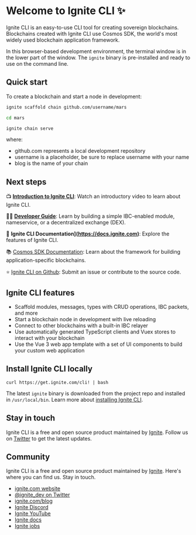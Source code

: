 # Welcome to Ignite CLI ✨

Ignite CLI is an easy-to-use CLI tool for creating sovereign blockchains. Blockchains created with Ignite CLI use Cosmos SDK, the world's most widely used blockchain application framework.

In this browser-based development environment, the terminal window is in the lower part of the window. The `ignite` binary is pre-installed and ready to use on the command line.

## Quick start

To create a blockchain and start a node in development:

```bash
ignite scaffold chain github.com/username/mars

cd mars

ignite chain serve
```

where:

* github.com represents a local development repository
* username is a placeholder, be sure to replace username with your name
* blog is the name of your chain

## Next steps

📺 **[Introduction to Ignite CLI](https://www.youtube.com/watch?v=5RqAIE0b8Kw)**: Watch an introductory video to learn about Ignite CLI.

🧑‍🏫 **[Developer Guide](https://docs.ignite.com/guide/)**: Learn by building a simple IBC-enabled module, nameservice, or a decentralized exchange (DEX).

📕 **Ignite CLI Documentation](https://docs.ignite.com)**: Explore the features of Ignite CLI.

📚 [Cosmos SDK Documentation](https://docs.cosmos.network): Learn about the framework for building application-specific blockchains.

⭐️ [Ignite CLI on Github](https://github.com/ignite/cli): Submit an issue or contribute to the source code.

## Ignite CLI features

* Scaffold modules, messages, types with CRUD operations, IBC packets, and more
* Start a blockchain node in development with live reloading
* Connect to other blockchains with a built-in IBC relayer
* Use automatically generated TypeScript clients and Vuex stores to interact with your blockchain
* Use the Vue 3 web app template with a set of UI components to build your custom web application

## Install Ignite CLI locally

```
curl https://get.ignite.com/cli! | bash
```

The latest `ignite` binary is downloaded from the project repo and installed in `/usr/local/bin`. Learn more about [installing Ignite CLI](https://docs.ignite.com/guide/install.html).

## Stay in touch

Ignite CLI is a free and open source product maintained by [Ignite](https://ignite.com). Follow us on [Twitter](https://twitter.com/ignite_dev) to get the latest updates.

## Community

Ignite CLI is a free and open source product maintained by [Ignite](https://ignite.com). Here's where you can find us. Stay in touch.

* [ignite.com website](https://ignite.com)
* [@ignite_dev on Twitter](https://twitter.com/ignite_dev)
* [ignite.com/blog](https://ignite.com/blog/)
* [Ignite Discord](https://discord.com/ignite)
* [Ignite YouTube](https://www.youtube.com/channel/ignitehq)
* [Ignite docs](https://docs.ignite.com/)
* [Ignite jobs](https://ignite.com/careers)
